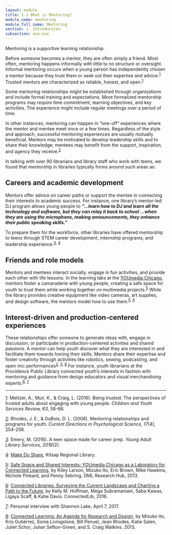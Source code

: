 ```yaml
---
layout: module
title: 1.1 What is Mentoring?
module_name: mentoring
module_full_name: Mentoring
section: 1. Introduction
subsection: one-one
---
```


Mentoring is a supportive learning relationship. 

Before someone becomes a mentor, they are often simply a friend. Most often, mentoring happens informally with little to no structure or oversight. Informal mentoring occurs when a young person has independently chosen a mentor because they trust them or seek out their expertise and advice.<sup><a name="1" href="#fn1">1</a></sup> Trusted mentors are characterized as reliable, honest, and open.<sup><a name="1" href="#fn1">1</a></sup> 

Some mentoring relationships might be established through organizations and include formal training and expectations. More formalized mentorship programs may require time commitment, learning objectives, and key activities. The experience might include regular meetings over a period of time. 

In other instances, mentoring can happen in “one-off” experiences where the mentor and mentee meet once or a few times. Regardless of the style and approach, successful mentoring experiences are usually mutually beneficial. Mentors may be motivated to develop leadership skills and to share their knowledge; mentees may benefit from the support, inspiration, and agency they receive.<sup><a name="2" href="#fn2">2</a></sup> 

In talking with over 90 librarians and library staff who work with teens, we found that mentorship in libraries typically forms around such areas as: 

## Careers and academic development 

Mentors offer advice on career paths or support the mentee in connecting their interests to academic success. For instance, one library’s mentor-led DJ program allows young people to  **_“...learn how to DJ and learn all the technology and software, but they can relay it back to school ...when they are using the microphone, making announcements, they enhance their public speaking skills.”_**

To prepare them for the workforce, other libraries have offered mentorship to teens through STEM career development, internship programs, and leadership experience.<sup><a name="3" href="#fn3">3</a>, <a name="4" href="#fn4">4</a></sup>

## Friends and role models 

Mentors and mentees interact socially, engage in fun activities, and provide each other with life lessons. In the learning labs at the <a href="https://www.chipublib.org/programs-and-partnerships/youmedia/" target="_blank">YOUmedia Chicago</a>, mentors foster a camaraderie with young people, creating a safe space for youth to trust them while working together on multimedia projects.<sup><a name="5" href="#fn5">5</a></sup> While the library provides creative equipment like video cameras, art supplies, and design software, the mentors model how to use them.<sup><a name="5" href="#fn5">5</a>, <a name="6" href="#fn6">6</a></sup>

## Interest-driven and production-centered experiences 

These relationships offer someone to generate ideas with, engage in discussion, or participate in production-centered activities and shared passions. A mentor can help youth discover what they are interested in and facilitate them towards honing their skills. Mentors share their expertise and foster creativity through activities like robotics, sewing, podcasting, and open mic performances<sup><a name="2" href="#fn2">2</a>, <a name="5" href="#fn5">5</a>, <a name="8" href="#fn8">8</a></sup> For instance, youth librarians at the Providence Public Library connected youth’s interests in fashion with mentoring and guidance from design educators and visual merchandising experts.<sup><a name="6" href="#fn6">6</a>, <a name="7" href="#fn7">7</a></sup> 

<hr/>

<a name="fn1" href="#1">1</a>: Meltzer, A., Muir, K., & Craig, L. (2016). Being trusted: The perspectives of trusted adults about engaging with young people. _Children and Youth Services Review, 63_, 58-66. 

<a name="fn2" href="#2">2</a>: Rhodes, J. E., & DuBois, D. L. (2008). Mentoring relationships and programs for youth. _Current Directions in Psychological Science, 17_(4), 254-258. 

<a name="fn3" href="#3">3</a>: Emery, M. (2016). A teen space made for career prep. _Young Adult Library Services, 2016_(2). 

<a name="fn4" href="#4">4</a>: [Make Do Share](http://www.krl.org/makedoshare), Kitsap Regional Library. 

<a name="fn5" href="#5">5</a>: [Safe Space and Shared Interests: YOUmedia Chicago as a Laboratory for Connected Learning](https://dmlhub.net/publications/safe-space-and-shared-interests-youmedia-chicago-laboratory-connected-learning/), by Kiley Larson, Mizuko Ito, Eric Brown, Mike Hawkins, Nichole Pinkard, and Penny Sebring. DML Research Hub, 2013. 

<a name="fn6" href="#6">6</a>: [Connected Libraries: Surveying the Current Landscape and Charting a Path to the Future](https://connectedlib.ischool.uw.edu/connected-learning-in-libraries), by Kelly M. Hoffman, Mega Subramaniam, Saba Kawas, Ligaya Scaff, & Katie Davis. ConnectedLib, 2016.

<a name="fn7" href="#7">7</a>: Personal interview with Shannon Lake, April 7, 2017.

<a name="fn8" href="#8">8</a>: [Connected Learning: An Agenda for Research and Design](https://dmlhub.net/publications/connected-learning-agenda-for-research-and-design/), by Mizuko Ito, Kris Gutiérrez, Sonia Livingstone, Bill Penuel, Jean Rhodes, Katie Salen, Juliet Schor, Julian Sefton-Green, and S. Craig Watkins. 2013.